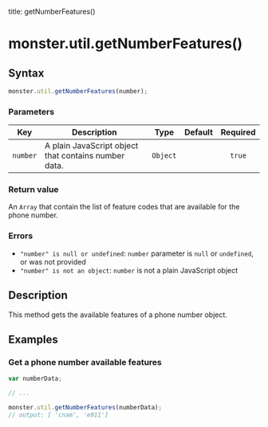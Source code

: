 title: getNumberFeatures()

# monster.util.getNumberFeatures()

## Syntax
```javascript
monster.util.getNumberFeatures(number);
```

### Parameters
Key | Description | Type | Default | Required
:-: | --- | :-: | :-: | :-:
`number` | A plain JavaScript object that contains number data. | `Object`| | `true`

### Return value
An `Array` that contain the list of feature codes that are available for the phone number.

### Errors
* `"number" is null or undefined`: `number` parameter is `null` or `undefined`, or was not provided
* `"number" is not an object`: `number` is not a plain JavaScript object

## Description
This method gets the available features of a phone number object.

## Examples
### Get a phone number available features
```javascript
var numberData;

// ...

monster.util.getNumberFeatures(numberData);
// output: [ 'cnam', 'e911']
```
